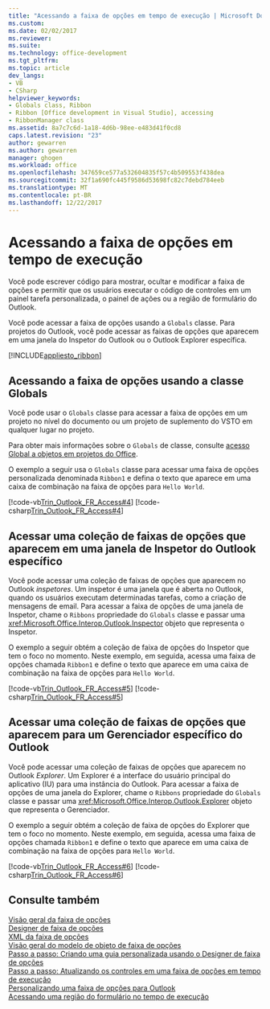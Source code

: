 ```yaml
---
title: "Acessando a faixa de opções em tempo de execução | Microsoft Docs"
ms.custom: 
ms.date: 02/02/2017
ms.reviewer: 
ms.suite: 
ms.technology: office-development
ms.tgt_pltfrm: 
ms.topic: article
dev_langs:
- VB
- CSharp
helpviewer_keywords:
- Globals class, Ribbon
- Ribbon [Office development in Visual Studio], accessing
- RibbonManager class
ms.assetid: 8a7c7c6d-1a18-4d6b-98ee-e483d41f0cd8
caps.latest.revision: "23"
author: gewarren
ms.author: gewarren
manager: ghogen
ms.workload: office
ms.openlocfilehash: 347659ce577a532604835f57c4b509553f438dea
ms.sourcegitcommit: 32f1a690fc445f9586d53698fc82c7debd784eeb
ms.translationtype: MT
ms.contentlocale: pt-BR
ms.lasthandoff: 12/22/2017
---
```

# <a name="accessing-the-ribbon-at-run-time"></a>Acessando a faixa de opções em tempo de execução
  Você pode escrever código para mostrar, ocultar e modificar a faixa de opções e permitir que os usuários executar o código de controles em um painel tarefa personalizada, o painel de ações ou a região de formulário do Outlook.  
  
 Você pode acessar a faixa de opções usando a `Globals` classe. Para projetos do Outlook, você pode acessar as faixas de opções que aparecem em uma janela do Inspetor do Outlook ou o Outlook Explorer específica.  
  
 [!INCLUDE[appliesto_ribbon](../vsto/includes/appliesto-ribbon-md.md)]  
  
## <a name="accessing-the-ribbon-by-using-the-globals-class"></a>Acessando a faixa de opções usando a classe Globals  
 Você pode usar o `Globals` classe para acessar a faixa de opções em um projeto no nível do documento ou um projeto de suplemento do VSTO em qualquer lugar no projeto.  
  
 Para obter mais informações sobre o `Globals` de classe, consulte [acesso Global a objetos em projetos do Office](../vsto/global-access-to-objects-in-office-projects.md).  
  
 O exemplo a seguir usa o `Globals` classe para acessar uma faixa de opções personalizada denominada `Ribbon1` e defina o texto que aparece em uma caixa de combinação na faixa de opções para `Hello World`.  
  
 [!code-vb[Trin_Outlook_FR_Access#4](../vsto/codesnippet/VisualBasic/Trin_Outlook_FR_Access_O12/ThisAddIn.vb#4)]
 [!code-csharp[Trin_Outlook_FR_Access#4](../vsto/codesnippet/CSharp/Trin_Outlook_FR_Access_O12/ThisAddIn.cs#4)]  
  
## <a name="accessing-a-collection-of-ribbons-that-appear-in-a-specific-outlook-inspector-window"></a>Acessar uma coleção de faixas de opções que aparecem em uma janela de Inspetor do Outlook específico  
 Você pode acessar uma coleção de faixas de opções que aparecem no Outlook *inspetores*. Um inspetor é uma janela que é aberta no Outlook, quando os usuários executam determinadas tarefas, como a criação de mensagens de email. Para acessar a faixa de opções de uma janela de Inspetor, chame o `Ribbons` propriedade do `Globals` classe e passar uma <xref:Microsoft.Office.Interop.Outlook.Inspector> objeto que representa o Inspetor.  
  
 O exemplo a seguir obtém a coleção de faixa de opções do Inspetor que tem o foco no momento. Neste exemplo, em seguida, acessa uma faixa de opções chamada `Ribbon1` e define o texto que aparece em uma caixa de combinação na faixa de opções para `Hello World`.  
  
 [!code-vb[Trin_Outlook_FR_Access#5](../vsto/codesnippet/VisualBasic/Trin_Outlook_FR_Access_O12/ThisAddIn.vb#5)]
 [!code-csharp[Trin_Outlook_FR_Access#5](../vsto/codesnippet/CSharp/Trin_Outlook_FR_Access_O12/ThisAddIn.cs#5)]  
  
## <a name="accessing-a-collection-of-ribbons-that-appear-for-a-specific-outlook-explorer"></a>Acessar uma coleção de faixas de opções que aparecem para um Gerenciador específico do Outlook  
 Você pode acessar uma coleção de faixas de opções que aparecem no Outlook *Explorer*. Um Explorer é a interface do usuário principal do aplicativo (IU) para uma instância do Outlook. Para acessar a faixa de opções de uma janela do Explorer, chame o `Ribbons` propriedade do `Globals` classe e passar uma <xref:Microsoft.Office.Interop.Outlook.Explorer> objeto que representa o Gerenciador.  
  
 O exemplo a seguir obtém a coleção de faixa de opções do Explorer que tem o foco no momento. Neste exemplo, em seguida, acessa uma faixa de opções chamada `Ribbon1` e define o texto que aparece em uma caixa de combinação na faixa de opções para `Hello World`.  
  
 [!code-vb[Trin_Outlook_FR_Access#6](../vsto/codesnippet/VisualBasic/Trin_Outlook_FR_Access_O12/ThisAddIn.vb#6)]
 [!code-csharp[Trin_Outlook_FR_Access#6](../vsto/codesnippet/CSharp/Trin_Outlook_FR_Access_O12/ThisAddIn.cs#6)]  
  
## <a name="see-also"></a>Consulte também  
 [Visão geral da faixa de opções](../vsto/ribbon-overview.md)   
 [Designer de faixa de opções](../vsto/ribbon-designer.md)   
 [XML da faixa de opções](../vsto/ribbon-xml.md)   
 [Visão geral do modelo de objeto de faixa de opções](../vsto/ribbon-object-model-overview.md)   
 [Passo a passo: Criando uma guia personalizada usando o Designer de faixa de opções](../vsto/walkthrough-creating-a-custom-tab-by-using-the-ribbon-designer.md)   
 [Passo a passo: Atualizando os controles em uma faixa de opções em tempo de execução](../vsto/walkthrough-updating-the-controls-on-a-ribbon-at-run-time.md)   
 [Personalizando uma faixa de opções para Outlook](../vsto/customizing-a-ribbon-for-outlook.md)   
 [Acessando uma região do formulário no tempo de execução](../vsto/accessing-a-form-region-at-run-time.md)  
  
  
